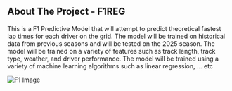 <!-- ABOUT THE PROJECT -->
## About The Project - F1REG

This is a F1 Predictive Model that will attempt to predict theoretical fastest lap times for each driver on the grid. The model will be trained on historical data from previous seasons and will be tested on the 2025 season. The model will be trained on a variety of features such as track length, track type, weather, and driver performance. The model will be trained using a variety of machine learning algorithms such as linear regression, ... etc

![F1 Image](https://e0.365dm.com/17/12/2048x1152/daniel-ricciardo-red-bull_4174117.jpg?20171204152150)


